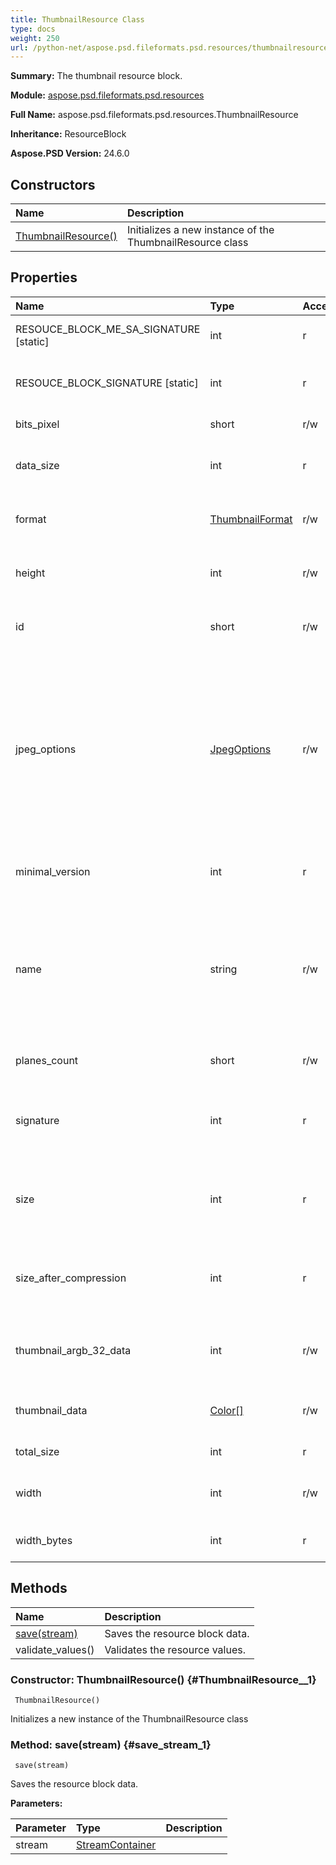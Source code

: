 ```yaml
---
title: ThumbnailResource Class
type: docs
weight: 250
url: /python-net/aspose.psd.fileformats.psd.resources/thumbnailresource/
---
```


**Summary:** The thumbnail resource block.

**Module:** [aspose.psd.fileformats.psd.resources](/psd/python-net/aspose.psd.fileformats.psd.resources/)

**Full Name:** aspose.psd.fileformats.psd.resources.ThumbnailResource

**Inheritance:** ResourceBlock

**Aspose.PSD Version:** 24.6.0

## **Constructors**
| **Name** | **Description** |
| :- | :- |
| [ThumbnailResource()](#ThumbnailResource__1) | Initializes a new instance of the ThumbnailResource class |
## **Properties**
| **Name** | **Type** | **Access** | **Description** |
| :- | :- | :- | :- |
| RESOUCE_BLOCK_ME_SA_SIGNATURE [static] | int | r | The resource signature of ImageReady. |
| RESOUCE_BLOCK_SIGNATURE [static] | int | r | The regular Photoshop resource signature. |
| bits_pixel | short | r/w | Gets or sets the bits pixel. |
| data_size | int | r | Gets the resource data size in bytes. |
| format | [ThumbnailFormat](/psd/python-net/aspose.psd.fileformats.psd.resources/thumbnailformat) | r/w | Gets or sets the thumbnail data format. |
| height | int | r/w | Gets or sets the height of thumbnail in pixels. |
| id | short | r/w | Gets or sets the unique identifier for the resource. |
| jpeg_options | [JpegOptions](/psd/python-net/aspose.psd.imageoptions/jpegoptions/) | r/w | Gets or sets the JPEG options. Suitable when thumbnail resource is saved into JPEG file format only. This option has no effect when RAW format is defined. |
| minimal_version | int | r | Gets the minimal required psd version. |
| name | string | r/w | Gets or sets the resource name. Pascal string, padded to make the size even (a null name consists of two bytes of 0). |
| planes_count | short | r/w | Gets or sets the planes count. |
| signature | int | r | Gets the resource signature. Should be always '8BIM'. |
| size | int | r | Gets the resource block size in bytes including its data. |
| size_after_compression | int | r | Gets or sets the size after compression. Used for consistency check. |
| thumbnail_argb_32_data | int | r/w | Gets or sets the 32-bit ARGB thumbnail data. |
| thumbnail_data | [Color[]](/psd/python-net/aspose.psd/color) | r/w | Gets or sets the thumbnail data. |
| total_size | int | r | Gets the total data size. |
| width | int | r/w | Gets or sets the width of thumbnail in pixels. |
| width_bytes | int | r | Gets the row width in bytes. |
## **Methods**
| **Name** | **Description** |
| :- | :- |
| [save(stream)](#save_stream_1) | Saves the resource block data. |
| validate_values() | Validates the resource values. |


### Constructor: ThumbnailResource() {#ThumbnailResource__1}


```
 ThumbnailResource() 
```

Initializes a new instance of the ThumbnailResource class

### Method: save(stream) {#save_stream_1}


```
 save(stream) 
```

Saves the resource block data.

**Parameters:**

| Parameter | Type | Description |
| :- | :- | :- |
| stream | [StreamContainer](/psd/python-net/aspose.psd/streamcontainer) |  |

